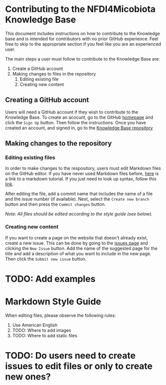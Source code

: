 # Contributing to the NFDI4Micobiota Knowledge Base

This document includes instructions on how to contribute to the Knowledge base and is intended for contributors with no prior GitHub experience. Feel free to skip to the appropriate section if you feel like you are an experienced user.

The main steps a user must follow to contribute to the Knowledge Base are:

1. Create a GitHub account
2. Making changes to files in the repository
    1. Editing existing file
    2. Creating new content

## Creating a GitHub account

Users will need a GitHub account if they wish to contribute to the Knowledge Base. To create an acocunt, go to the GitHub [homepage](https://github.com/) and click the `Sign Up` button. Then follow the instructions. Once you have created an account, and signed in, go to the [Knowledge Base repository](https://github.com/NFDI4Microbiota/nfdi4microbiota-knowledge-base.github.io)

## Making changes to the repository

### Editing existing files

In order to make changes to the respository, users must edit Markdown files on the GitHub editor. If you have never used Markdown files before, [here](https://www.markdowntutorial.com/) is a link to a markdown tutorial. If you just need to look up syntax, follow this [link](https://www.markdownguide.org/basic-syntax/).

After editing the file, add a commit name that includes the name of a file and the issue number (if available).
Next, select the `Create new branch` button and then press the `Commit changes` button.

*Note: All files should be edited according to the style guide (see below).*

### Creating new content

If you want to create a page on the website that doesn't already exist, create a new issue. This can be done by going to the [issues page](https://github.com/NFDI4Microbiota/nfdi4microbiota-knowledge-base.github.io/issues) and clicking the `New Issue` button. Add the name of the suggested page for the title and add a description of what you want to include in the new page. Then click the `Submit new issue` button.

# TODO: Add examples

# Markdown Style Guide

When editing files, please observe the following rules:

1. Use American English
2. TODO: Where to add images
3. TODO: Where to add static files

# TODO: Do users need to create issues to edit files or only to create new ones?
